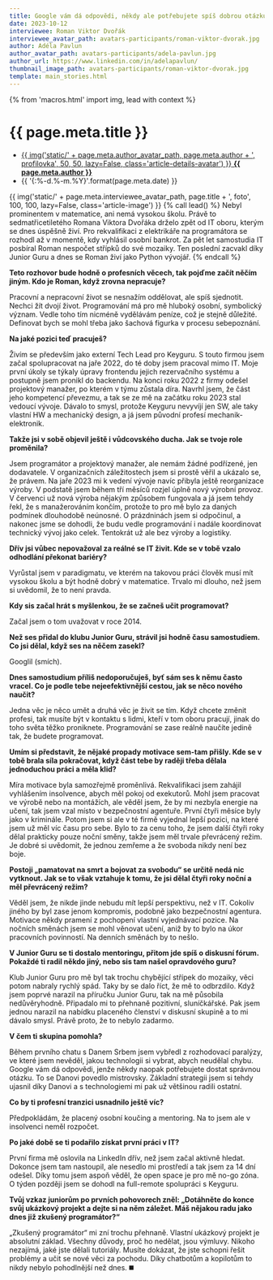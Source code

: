 ```yaml
---
title: Google vám dá odpovědi, někdy ale potřebujete spíš dobrou otázku, říká rekvalifikovaný Pythonista Dvořák
date: 2023-10-12
interviewee: Roman Viktor Dvořák
interviewee_avatar_path: avatars-participants/roman-viktor-dvorak.jpg
author: Adéla Pavlun
author_avatar_path: avatars-participants/adela-pavlun.jpg
author_url: https://www.linkedin.com/in/adelapavlun/
thumbnail_image_path: avatars-participants/roman-viktor-dvorak.jpg
template: main_stories.html
---
```


{% from 'macros.html' import img, lead with context %}

# {{ page.meta.title }}

<ul class="article-details">
  <li class="article-details-item">
    <a class="article-details-author" href="{{ page.meta.author_url }}" target="_blank" rel="noopener">
      {{ img('static/' + page.meta.author_avatar_path, page.meta.author + ', profilovka', 50, 50, lazy=False, class='article-details-avatar') }}
      <strong>{{ page.meta.author }}</strong>
    </a>
  </li>
  <li class="article-details-item">{{ '{:%-d.%-m.%Y}'.format(page.meta.date) }}</li>
</ul>

<div class="article-lead">
{{ img('static/' + page.meta.interviewee_avatar_path, page.title + ', foto', 100, 100, lazy=False, class='article-image') }}
{% call lead() %}
Nebyl prominentem v matematice, ani nemá vysokou školu. Právě to sedmatřicetiletého Romana Viktora Dvořáka drželo zpět od IT oboru, kterým se dnes úspěšně živí. Pro rekvalifikaci z elektrikáře na programátora se rozhodl až v momentě, kdy vyhlásil osobní bankrot. Za pět let samostudia IT posbíral Roman nespočet střípků do své mozaiky. Ten poslední zacvakl díky Junior Guru a dnes se Roman živí jako Python vývojář.
{% endcall %}
</div>

**Teto rozhovor bude hodně o profesních věcech, tak pojďme začít něčím jiným. Kdo je Roman, když zrovna nepracuje?**

Pracovní a nepracovní život se nesnažím oddělovat, ale spíš sjednotit. Nechci žít dvojí život. Programování má pro mě hluboký osobní, symbolický význam. Vedle toho tím nicméně vydělávám peníze, což je stejně důležité. Definovat bych se mohl třeba jako šachová figurka v procesu sebepoznání.

**Na jaké pozici teď pracuješ?**

Živím se především jako externí Tech Lead pro Keyguru. S touto firmou jsem začal spolupracovat na jaře 2022, do té doby jsem pracoval mimo IT. Moje první úkoly se týkaly úpravy frontendu jejich rezervačního systému a postupně jsem pronikl do backendu. Na konci roku 2022 z firmy odešel projektový manažer, po kterém v týmu zůstala díra. Navrhl jsem, že část jeho kompetencí převezmu, a tak se ze mě na začátku roku 2023 stal vedoucí vývoje. Dávalo to smysl, protože Keyguru nevyvíjí jen SW, ale taky vlastní HW a mechanický design, a já jsem původní profesí mechanik-elektronik.

**Takže jsi v sobě objevil ještě i vůdcovského ducha. Jak se tvoje role proměnila?**

Jsem programátor a projektový manažer, ale nemám žádné podřízené, jen dodavatele. V organizačních záležitostech jsem si prostě věřil a ukázalo se, že právem. Na jaře 2023 mi k vedení vývoje navíc přibyla ještě reorganizace výroby. V podstatě jsem během tří měsíců rozjel úplně nový výrobní provoz. V červenci už nová výroba nějakým způsobem fungovala a já jsem tehdy řekl, že s manažerováním končím, protože to pro mě bylo za daných podmínek dlouhodobě neúnosné. O prázdninách jsem si odpočinul, a nakonec jsme se dohodli, že budu vedle programování i nadále koordinovat technický vývoj jako celek. Tentokrát už ale bez výroby a logistiky.

**Dřív jsi vůbec nepovažoval za reálné se IT živit. Kde se v tobě vzalo odhodlání překonat bariéry?**

Vyrůstal jsem v paradigmatu, ve kterém na takovou práci člověk musí mít vysokou školu a být hodně dobrý v matematice. Trvalo mi dlouho, než jsem si uvědomil, že to není pravda.

**Kdy sis začal hrát s myšlenkou, že se začneš učit programovat?**

Začal jsem o tom uvažovat v roce 2014.

**Než ses přidal do klubu Junior Guru, strávil jsi hodně času samostudiem. Co jsi dělal, když ses na něčem zasekl?**

Googlil (smích).

**Dnes samostudium příliš nedoporučuješ, byť sám ses k němu často vracel. Co je podle tebe nejeefektivnější cestou, jak se něco nového naučit?**

Jedna věc je něco umět a druhá věc je živit se tím. Když chcete změnit profesi, tak musíte být v kontaktu s lidmi, kteří v tom oboru pracují, jinak do toho světa těžko proniknete. Programování se zase reálně naučíte jedině tak, že budete programovat.

**Umím si představit, že nějaké propady motivace sem-tam přišly. Kde se v tobě brala síla pokračovat, když část tebe by raději třeba dělala jednoduchou práci a měla klid?**

Míra motivace byla samozřejmě proměnlivá. Rekvalifikaci jsem zahájil vyhlášením insolvence, abych měl pokoj od exekutorů. Mohl jsem pracovat ve výrobě nebo na montážích, ale věděl jsem, že by mi nezbyla energie na učení, tak jsem vzal místo v bezpečnostní agentuře. První čtyři měsíce byly jako v kriminále. Potom jsem si ale v té firmě vyjednal lepší pozici, na které jsem už měl víc času pro sebe. Bylo to za cenu toho, že jsem další čtyři roky dělal prakticky pouze noční směny, takže jsem měl trvale převrácený režim. Je dobré si uvědomit, že jednou zemřeme a že svoboda nikdy není bez boje.

**Postoji „pamatovat na smrt a bojovat za svobodu“ se určitě nedá nic vytknout. Jak se to však vztahuje k tomu, že jsi dělal čtyři roky noční a měl převrácený režim?**

Věděl jsem, že nikde jinde nebudu mít lepší perspektivu, než v IT. Cokoliv jiného by byl zase jenom kompromis, podobně jako bezpečnostní agentura. Motivace někdy pramení z pochopení vlastní vyjednávací pozice. Na nočních směnách jsem se mohl věnovat učení, aniž by to bylo na úkor pracovních povinností. Na denních směnách by to nešlo.

**V Junior Guru se ti dostalo mentoringu, přitom jde spíš o diskusní fórum. Pokaždé ti radil někdo jiný, nebo sis tam našel opravdového guru?**

Klub Junior Guru pro mě byl tak trochu chybějící střípek do mozaiky, věci potom nabraly rychlý spád. Taky by se dalo říct, že mě to odbrzdilo. Když jsem poprvé narazil na příručku Junior Guru, tak na mě působila nedůvěryhodně. Připadalo mi to přehnaně pozitivní, sluníčkářské. Pak jsem jednou narazil na nabídku placeného členství v diskusní skupině a to mi dávalo smysl. Právě proto, že to nebylo zadarmo.

**V čem ti skupina pomohla?**

Během prvního chatu s Danem Srbem jsem vybředl z rozhodovací paralýzy, ve které jsem nevěděl, jakou technologii si vybrat, abych neudělal chybu. Google vám dá odpovědi, jenže někdy naopak potřebujete dostat správnou otázku. To se Danovi povedlo mistrovsky. Základní strategii jsem si tehdy ujasnil díky Danovi a s technologiemi mi pak už většinou radili ostatní.

**Co by ti profesní tranzici usnadnilo ještě víc?**

Předpokládám, že placený osobní koučing a mentoring. Na to jsem ale v insolvenci neměl rozpočet.

**Po jaké době se ti podařilo získat první práci v IT?**

První firma mě oslovila na LinkedIn dřív, než jsem začal aktivně hledat. Dokonce jsem tam nastoupil, ale nesedlo mi prostředí a tak jsem za 14 dní odešel. Díky tomu jsem aspoň věděl, že open space je pro mě no-go zóna. O týden později jsem se dohodl na full-remote spolupráci s Keyguru.

**Tvůj vzkaz juniorům po prvních pohovorech zněl: „Dotáhněte do konce svůj ukázkový projekt a dejte si na něm záležet. Máš nějakou radu jako dnes již zkušený programátor?“**

„Zkušený programátor“ mi zní trochu přehnaně. Vlastní ukázkový projekt je absolutní základ. Všechny důvody, proč ho nedělat, jsou výmluvy. Nikoho nezajímá, jaké jste dělali tutoriály. Musíte dokázat, že jste schopni řešit problémy a učit se nové věci za pochodu. Díky chatbotům a kopilotům to nikdy nebylo pohodlnější než dnes. ◼️
